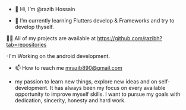 - 👋 Hi, I’m @razib Hossain


- 🌱 I’m currently learning Flutters develop & Frameworks and try to develop thyself.
 
👨‍💻 All of my projects are available at https://github.com/razibh?tab=repositories

-I'm Working on the android development.


- 📫 How to reach me mrazib890@gmail.com


- my passion to learn new things, explore new ideas and on self-development. It has always been my focus on every available opportunity to improve myself skills. I want to pursue my goals with dedication, sincerity,
 honesty and hard work.

